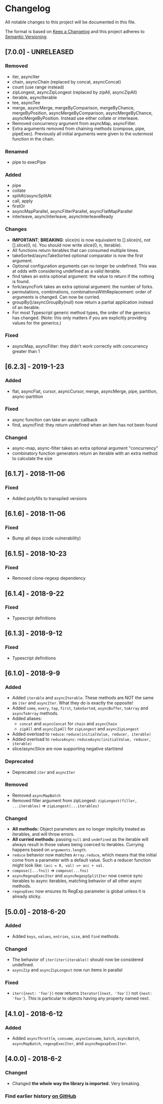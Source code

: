 # Changelog
All notable changes to this project will be documented in this file.

The format is based on [Keep a Changelog](http://keepachangelog.com/en/1.0.0/)
and this project adheres to [Semantic Versioning](http://semver.org/spec/v2.0.0.html).

## [7.0.0] - UNRELEASED
### Removed
 - iter, asyncIter
 - chain, asyncChain (replaced by concat, asyncConcat)
 - count (use range instead)
 - zipLongest, asyncZipLongest (replaced by zipAll, asyncZipAll)
 - iterable, asyncIterable
 - tee, asyncTee
 - merge, asyncMerge, mergeByComparison, mergeByChance, mergeByPosition, asyncMergeByComparison, asyncMergeByChance, asyncMergeByPosition. Instead use either collate or interleave.
 - Removed concurrency argument from asyncMap, asyncFilter.
 - Extra arguments removed from chaining methods (compose, pipe, pipeExec). Previously all initial arguments were given to the outermost function in the chain.

### Renamed
 - pipe to execPipe

### Added
 - pipe
 - collate
 - splitAt/asyncSplitAt
 - call, apply
 - firstOr
 - asyncMapParallel, asyncFilterParallel, asyncFlatMapParallel
 - interleave, asyncInterleave, asyncInterleaveReady

### Changes
 - **IMPORTANT**; **BREAKING**: slice(n) is now equivalent to [].slice(n), not [].slice(0, n). You should now write slice(0, n, iterable).
 - All functions return iterables that can consumed multiple times.
 - takeSorted/asyncTakeSorted optional comparator is now the first argument.
 - Optional configuration arguments can no longer be undefined. This was at odds with considering undefined as a valid iterable.
 - find takes an extra optional argument: the value to return if the nothing is found.
 - fork/asyncFork takes an extra optional argument: the number of forks.
 - permutations, combinations, combinationsWithReplacement: order of arguments is changed. Can now be curried.
 - groupBy()/asyncGroupBy(null) now return a partial application instead of an iterable.
 - For most Typescript generic method types, the order of the generics has changed. (Note: this only matters if you are explicitly providing values for the generics.)

### Fixed
 - asyncMap, asyncFilter: they didn't work correctly with concurrency greater than 1

## [6.2.3] - 2019-1-23
### Added
 -  flat, asyncFlat, cursor, asyncCursor, merge, asyncMerge, pipe, partition, async-partition

### Fixed
 -  async function can take an async callback
 -  find, asyncFind: they return undefined when an item has not been found

### Changed
 -  async-map, async-filter takes an extra optional argument "concurrency"
 -  combinatory function generators return an iterable with an extra method to calculate the size

## [6.1.7] - 2018-11-06
### Fixed
 -  Added polyfills to transpiled versions

## [6.1.6] - 2018-11-06
### Fixed
 -  Bump all deps (code vulnerability)

## [6.1.5] - 2018-10-23
### Fixed
 -  Removed clone-regexp dependency

## [6.1.4] - 2018-9-22
### Fixed
 -  Typescript definitions

## [6.1.3] - 2018-9-12
### Fixed
 -  Typescript definitions


## [6.1.0] - 2018-9-9
### Added
 -  Added `iterable` and `asyncIterable`. These methods are NOT the same as `iter` and `asyncIter`. What they do is exactly the opposite!
 -  Added `some`, `every`, `tap`, `first`, `takeSorted`, `asyncBuffer`, `toArray` and `asyncToArray` methods.
 -  Added aliases:
 	-  `concat` and `asyncConcat` for `chain` and `asyncChain`
 	-  `zipAll` and `asyncZipAll` for `zipLongest` and `asyncZipLongest`
 -  Added overload to `reduce`: `reduce(initialValue, reducer, iterable)`
 -  Added overload to `reduceAsync`: `reduceAsync(initialValue, reducer, iterable)`
 - slice/asyncSlice are now supporting negative start/end

### Deprecated
 -  Deprecated `iter` and `asyncIter`

### Removed
 -  Removed `asyncMapBatch`
 -  Removed filler argument from zipLongest: `zipLongest(filler, ...iterables)` => `zipLongest(...iterables)`

### Changed
 -  **All methods:** Object parameters are no longer implicitly treated as iterables, and will throw errors.
 -  **All curried methods:** passing `null` and `undefined` as the iterable will always result in those values being coerced to iterables. Currying happens based on `arguments.length`.
 -  `reduce` behavior now matches `Array.reduce`, which means that the initial come from a parameter with a default value. Such a reducer function might look like: `(acc = 0, val) => acc + val`.
 -  `compose([...fns])` => `compose(...fns)`
 -  `asyncRegexpExecIter` and `asyncRegexpSplitIter` now coerce sync iterables to async iterables, matching behavior of all other async methods.
 -  `regexpExec` now ensures its RegExp parameter is global unless it is already sticky.



## [5.0.0] - 2018-6-20
### Added
 -  Added `keys`, `values`, `entries`, `size`, and `find` methods.

### Changed
 -  The behavior of `iter(iter(iterable))` should now be considered undefined.
 -  `asyncZip` and `asyncZipLongest` now run items in parallel

### Fixed
 -  `iter({next: 'foo'})` now returns `Iterator[[next, 'foo']]` not `{next: 'foo'}`. This is particular to objects having any property named next.



## [4.1.0] - 2018-6-12
### Added
 - Added `asyncThrottle`, `consume`, `asyncConsume`, `batch`, `asyncBatch`, `asyncMapBatch`, `regexpExecIter`, and `asyncRegexpExecIter`.



## [4.0.0] - 2018-6-2
### Changed
 -  Changed **the whole way the library is imported.** Very breaking.



### Find earlier history [on GitHub](https://github.com/sithmel/iter-tools/commits/master?before=3c215852eae92417f3ea28ac2abfe56f1cea83fa+35)
